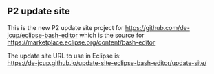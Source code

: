## P2 update site

This is the new P2 update site project for https://github.com/de-jcup/eclipse-bash-editor which is the source for https://marketplace.eclipse.org/content/bash-editor

The update site URL to use in Eclipse is:  
https://de-jcup.github.io/update-site-eclipse-bash-editor/update-site/
